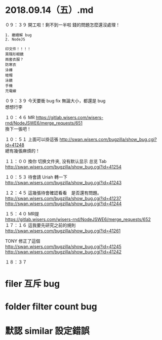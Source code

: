 # 2018.09.14（五）.md

０９：３９ 開工啦！剩不到一半啦 錢的問題怎麼還沒處理！  
```
1. 繼續解 bug
2. NodeJS 

印文件！！！！
買隱形眼鏡
兩套衣服？
防寒衣
泳褲
蛙帽
泳鏡
手機
充電線
```
０９：３９ 今天要衝 bug fix 無論大小，都還是 bug  
想想行李

１０：４６ MR https://gitlab.wisers.com/wisers-rnd/NodeJSWE6/merge_requests/651  
換下一張吧！  

１０：５１ 上面可以掛這張 http://swan.wisers.com/bugzilla/show_bug.cgi?id=41248  
總有幾張麻煩的！  

１１：００ 換你 切换文件夹, 没有默认显示 总览 Tab  
http://swan.wisers.com/bugzilla/show_bug.cgi?id=41254  

１０：５３ 待會請 Uriah 轉一下  
http://swan.wisers.com/bugzilla/show_bug.cgi?id=41243  

１２：４５ 這幾張待會確認看看　是否還有問題。  
http://swan.wisers.com/bugzilla/show_bug.cgi?id=41237  
http://swan.wisers.com/bugzilla/show_bug.cgi?id=41244  

１５：４０ MR提  
https://gitlab.wisers.com/wisers-rnd/NodeJSWE6/merge_requests/652  
１７：１６ 這我要先研究之前的規則  
http://swan.wisers.com/bugzilla/show_bug.cgi?id=41261  

TONY 修正了這個  
http://swan.wisers.com/bugzilla/show_bug.cgi?id=41245  
http://swan.wisers.com/bugzilla/show_bug.cgi?id=41242  

１８：３７  
# filer 互斥 bug
# folder filter count bug
# 默認 similar 設定錯誤
